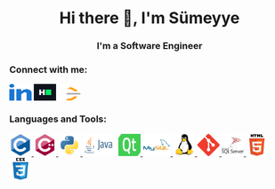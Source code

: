 <h1 align="center">Hi there 👋, I'm Sümeyye</h1>
<h3 align="center">I'm a Software Engineer</h3>

<h3 align="left">Connect with me:</h3>
<p align="left">


<a href="https://linkedin.com/in/sumeyyabektas" target="blank"><img align="center" src="./img/linkedin.svg" alt="sumeyyabektas" height="30" width="40" /></a>
<a href="https://www.hackerrank.com/sumeyye_bektass" target="blank"><img align="center" src="./img/hackerrank.svg" alt="sumeyye_bektass" height="30" width="40" /></a>
<a href="https://leetcode.com/sbektas/" target="blank"><img align="center" src="./img/leet-code.svg" alt="sumeyye_bektass" height="30" width="40" /></a>

<h3 align="left">Languages and Tools:</h3>
<p align="left"> <a href="https://www.cprogramming.com/" target="_blank" rel="noreferrer"> <img src="./img/c-original.svg" alt="c" width="40" height="40"/> </a>
<a href="https://www.w3schools.com/cpp/" target="_blank" rel="noreferrer"> <img src="./img/cplusplus-original.svg" alt="cplusplus" width="40" height="40"/> 
<a href="https://www.python.org" target="_blank" rel="noreferrer"> <img src="./img/python-original.svg" alt="python" width="40" height="40"/>
<a target="_blank" rel="noreferrer"> <img src="./img/java-ar21.svg" alt="java" width="60" height="40"/>
</a> <a href="https://www.qt.io/" target="_blank" rel="noreferrer"> <img src="./img/Qt_logo_2016.svg" alt="qt" width="40" height="40"/> </a> 
<a href="https://www.mysql.com/" target="_blank" rel="noreferrer"> <img src="./img/mysql-original-wordmark.svg" alt="mysql" width="50" height="40"/> </a> 
<a href="https://www.linux.org/" target="_blank" rel="noreferrer"> <img src="./img/linux-original.svg" alt="linux" width="40" height="40"/> </a> 
</a> <a href="https://git-scm.com/" target="_blank" rel="noreferrer"> <img src="./img/git-scm-icon.svg" alt="git" width="40" height="40"/> </a>  
<a href="https://www.microsoft.com/en-us/sql-server" target="_blank" rel="noreferrer"> <img src="./img/microsoft-sql-server-logo.svg" alt="mssql" width="40" height="40"/> </a>
<a href="https://www.w3.org/html/" target="_blank" rel="noreferrer"> <img src="./img/html5-original-wordmark.svg" alt="html5" width="40" height="40"/> </a>
</a> <a href="https://www.w3schools.com/css/" target="_blank" rel="noreferrer"> <img src="./img/css3-original-wordmark.svg" alt="css3" width="40" height="40"/> 
